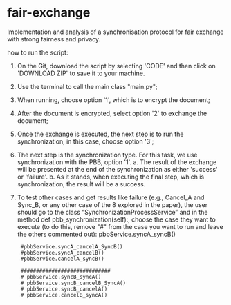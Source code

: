 # fair-exchange
Implementation and analysis of a synchronisation protocol for fair exchange with strong fairness and privacy.

how to run the script:

1. On the Git, download the script by selecting 'CODE' and then click on 'DOWNLOAD ZIP' to save it to your machine.
2. Use the terminal to call the main class "main.py";
3. When running, choose option '1', which is to encrypt the document;
4. After the document is encrypted, select option '2' to exchange the document;
5. Once the exchange is executed, the next step is to run the synchronization, in this case, choose option '3';
6. The next step is the synchronization type. For this task, we use synchronization with the PBB, option '1'.
    a. The result of the exchange will be presented at the end of the synchronization as either 'success' or 'failure'.
    b. As it stands, when executing the final step, which is synchronization, the result will be a success.
7. To test other cases and get results like failure (e.g., Cancel_A and Sync_B, or any other case of the 8 explored in the paper), the user should go to the class “SynchronizationProcessService” and in the method def pbb_synchronization(self):, choose the case they want to execute (to do this, remove "#" from the case you want to run and leave the others commented out):
         pbbService.syncA_syncB()
   
        #pbbService.syncA_cancelA_SyncB()
        #pbbService.syncA_cancelB()
        #pbbService.cancelA_syncB()

        #############################
        # pbbService.syncB_syncA()
        # pbbService.syncB_cancelB_SyncA()
        # pbbService.syncB_cancelA()
        # pbbService.cancelB_syncA()

